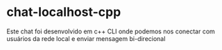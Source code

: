 # chat-localhost-cpp
Este chat foi desenvolvido em c++ CLI onde podemos nos conectar com usuários da rede local e enviar mensagem bi-direcional
